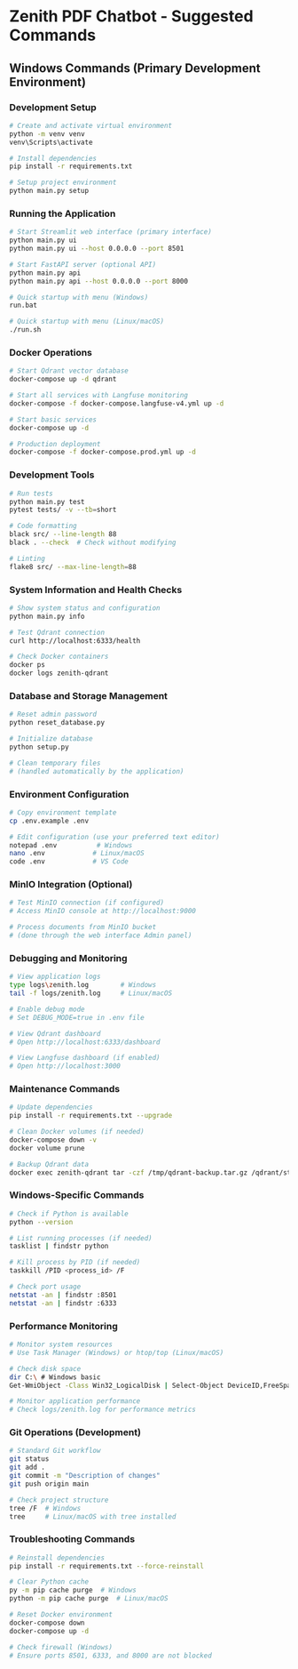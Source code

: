 # Zenith PDF Chatbot - Suggested Commands

## Windows Commands (Primary Development Environment)

### Development Setup
```bash
# Create and activate virtual environment
python -m venv venv
venv\Scripts\activate

# Install dependencies
pip install -r requirements.txt

# Setup project environment
python main.py setup
```

### Running the Application
```bash
# Start Streamlit web interface (primary interface)
python main.py ui
python main.py ui --host 0.0.0.0 --port 8501

# Start FastAPI server (optional API)
python main.py api
python main.py api --host 0.0.0.0 --port 8000

# Quick startup with menu (Windows)
run.bat

# Quick startup with menu (Linux/macOS)
./run.sh
```

### Docker Operations
```bash
# Start Qdrant vector database
docker-compose up -d qdrant

# Start all services with Langfuse monitoring
docker-compose -f docker-compose.langfuse-v4.yml up -d

# Start basic services
docker-compose up -d

# Production deployment
docker-compose -f docker-compose.prod.yml up -d
```

### Development Tools
```bash
# Run tests
python main.py test
pytest tests/ -v --tb=short

# Code formatting
black src/ --line-length 88
black . --check  # Check without modifying

# Linting
flake8 src/ --max-line-length=88
```

### System Information and Health Checks
```bash
# Show system status and configuration
python main.py info

# Test Qdrant connection
curl http://localhost:6333/health

# Check Docker containers
docker ps
docker logs zenith-qdrant
```

### Database and Storage Management
```bash
# Reset admin password
python reset_database.py

# Initialize database
python setup.py

# Clean temporary files
# (handled automatically by the application)
```

### Environment Configuration
```bash
# Copy environment template
cp .env.example .env

# Edit configuration (use your preferred text editor)
notepad .env          # Windows
nano .env            # Linux/macOS
code .env            # VS Code
```

### MinIO Integration (Optional)
```bash
# Test MinIO connection (if configured)
# Access MinIO console at http://localhost:9000

# Process documents from MinIO bucket
# (done through the web interface Admin panel)
```

### Debugging and Monitoring
```bash
# View application logs
type logs\zenith.log        # Windows
tail -f logs/zenith.log     # Linux/macOS

# Enable debug mode
# Set DEBUG_MODE=true in .env file

# View Qdrant dashboard
# Open http://localhost:6333/dashboard

# View Langfuse dashboard (if enabled)
# Open http://localhost:3000
```

### Maintenance Commands
```bash
# Update dependencies
pip install -r requirements.txt --upgrade

# Clean Docker volumes (if needed)
docker-compose down -v
docker volume prune

# Backup Qdrant data
docker exec zenith-qdrant tar -czf /tmp/qdrant-backup.tar.gz /qdrant/storage
```

### Windows-Specific Commands
```bash
# Check if Python is available
python --version

# List running processes (if needed)
tasklist | findstr python

# Kill process by PID (if needed)
taskkill /PID <process_id> /F

# Check port usage
netstat -an | findstr :8501
netstat -an | findstr :6333
```

### Performance Monitoring
```bash
# Monitor system resources
# Use Task Manager (Windows) or htop/top (Linux/macOS)

# Check disk space
dir C:\ # Windows basic
Get-WmiObject -Class Win32_LogicalDisk | Select-Object DeviceID,FreeSpace,Size # PowerShell

# Monitor application performance
# Check logs/zenith.log for performance metrics
```

### Git Operations (Development)
```bash
# Standard Git workflow
git status
git add .
git commit -m "Description of changes"
git push origin main

# Check project structure
tree /F  # Windows
tree     # Linux/macOS with tree installed
```

### Troubleshooting Commands
```bash
# Reinstall dependencies
pip install -r requirements.txt --force-reinstall

# Clear Python cache
py -m pip cache purge  # Windows
python -m pip cache purge  # Linux/macOS

# Reset Docker environment
docker-compose down
docker-compose up -d

# Check firewall (Windows)
# Ensure ports 8501, 6333, and 8000 are not blocked
```
